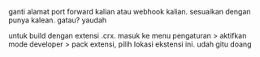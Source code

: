 ganti alamat port forward kalian atau webhook kalian. sesuaikan dengan punya kalean. gatau? yaudah

untuk build dengan extensi .crx.
masuk ke menu pengaturan > aktifkan mode developer > pack extensi, pilih lokasi ekstensi ini.
udah gitu doang

